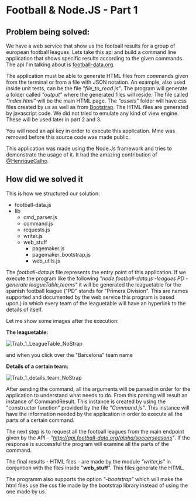 # Football & Node.JS - Part 1

## Problem being solved:

We have a web service that show us the football results for a group of european football leagues. Lets take this api and build a command line application that shows specific results according to the given commands. The api I'm talking about is [football-data.org](http://api.football-data.org/). 

The application must be able to generate HTML files from commands given from the terminal or from a file with JSON notation. An example, also used inside unit tests, can be the file _"file_to_read.js"_. The program will generate a folder called _"output"_ where the generated files will reside. The file called _"index.html"_ will be the main HTML page. The _"assets"_ folder will have css files created by us as well as from [Bootstrap](http://getbootstrap.com/). The HTML files are generated by javascript code. We did not tried to emulate any kind of view engine. These will be used later in part 2 and 3.

You will need an api key in order to execute this application. Mine was removed before this source code was made public.

This application was made using the Node.Js framework and tries to demonstrate the usage of it. It had the amazing contribution of [@HenriqueCalho](https://github.com/HenriqueCalho).

## How did we solved it

This is how we structured our solution:

* football-data.js
* lib
    * cmd_parser.js
    * command.js
    * requests.js
    * writer.js
    * web_stuff
        * pagemaker.js
        * pagemaker_bootstrap.js
        * web_utils.js

The _football-data.js_ file represents the entry point of this application. If we execute the program like the following _"node football-data.js -leagues PD -generate leagueTable,teams"_ it will be generated the leaguetable for the spanish football league ("PD" stands for "Primera Division". This are names supported and documented by the web service this program is based upon.) in which every team of the leaguetable will have an hyperlink to the details of itself.

Let me show some images after the execution:

**The leaguetable:**

![Trab_1_LeagueTable_NoStrap](http://i.imgur.com/TFgYrZD.png)

and when you click over the "Barcelona" team name 

**Details of a certain team:**

![Trab_1_details_team_NoStrap](http://i.imgur.com/0rvafDa.png)

After sending the command, all the arguments will be parsed in order for the application to understand what needs to do. From this parsing will result an instance of CommandResult. This instance is created by using the "constructor function" provided by the file _"Command.js"_. This instance will have the information needed by the application in order to execute all the parts of a certain command. 

The next step is to request all the football leagues from the main endpoint given by the API - _"http://api.football-data.org/alpha/soccerseasons"_. If the response is successful the program will examine all the parts of the command.

The final results - HTML files - are made by the module _"writer.js"_ in conjuntion with the files inside "**web_stuff**". This files generate the HTML. 

The programm also supports the option _"-bootstrap"_ which will make the html files use the css file made by the bootstrap library instead of using the one made by us.

